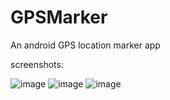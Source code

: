 # GPSMarker
An android GPS location marker app

screenshots:

![image](https://user-images.githubusercontent.com/73724840/225934011-4c4b96aa-d496-4136-afdd-b6f5bf7bd950.png)
![image](https://user-images.githubusercontent.com/73724840/225934133-3b878b58-7837-40b1-be77-eae10adb235b.png)
![image](https://user-images.githubusercontent.com/73724840/225934237-8208a4e4-c66d-4159-8e10-58701c7ffc2e.png)

